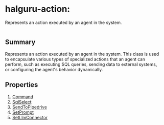 # halguru-action:

Represents an action executed by an agent in the system.

```yaml

```

## Summary

Represents an action executed by an agent in the system.
This class is used to encapsulate various types of specialized actions
that an agent can perform, such as executing SQL queries, sending data
to external systems, or configuring the agent's behavior dynamically.

## Properties

1. [Command](halguru-action-command.md)
2. [SqlSelect](halguru-action-sqlselect.md)
3. [SendToPipedrive](halguru-action-sendtopipedrive.md)
4. [SetPrompt](halguru-action-setprompt.md)
5. [SetLlmConnector](halguru-action-setllmconnector.md)
